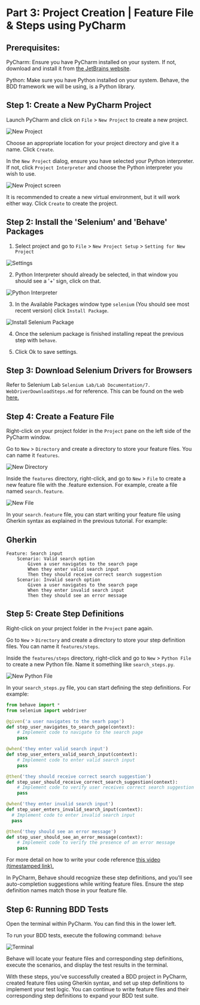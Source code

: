 # Part 3: Project Creation | Feature File & Steps using PyCharm

## Prerequisites:
PyCharm: Ensure you have PyCharm installed on your system. 
If not, download and install it from [the JetBrains website](https://www.jetbrains.com/pycharm/download/?section=windows).

Python: Make sure you have Python installed on your system. 
Behave, the BDD framework we will be using, is a Python library.

## Step 1: Create a New PyCharm Project
Launch PyCharm and click on `File` > `New Project` to create a new project. 

![New Project](https://imgur.com/0S1Cznq.png)

Choose an appropriate location for your project directory and give it a name. 
Click `Create`.

In the `New Project` dialog, ensure you have selected your Python interpreter. 
If not, click `Project Interpreter` and choose the Python interpreter you wish to use.

![New Project screen](https://i.imgur.com/dNRRMNF.png)


It is recommended to create a new virtual environment, but it will work either way.
Click `Create` to create the project.

## Step 2: Install the 'Selenium' and 'Behave' Packages
1. Select project and go to `File` > `New Project Setup` > `Setting for New Project`

![Settings](https://imgur.com/RNhtuOd.png)

2. Python Interpreter should already be selected, in that window you should see a '+' sign, click on that.

![Python Interpreter](https://imgur.com/vWpeVQB.png)

3. In the Available Packages window type `selenium` (You should see most recent version) click `Install Package`.

![Install Selenium Package](https://imgur.com/1AadZZb.png)

4. Once the selenium package is finished installing repeat the previous step with `behave`.

5. Click Ok to save settings.

## Step 3: Download Selenium Drivers for Browsers
Refer to Selenium Lab `Selenium Lab/Lab Documentation/7. WebDriverDownloadSteps.md` for reference. 
This can be found on the web [here.](https://github.com/Volatar/Group7-repo-projects/blob/main/Selenium%20Lab/Lab%20Documentation/7%20WebDriverDownloadSteps.md)

## Step 4: Create a Feature File
Right-click on your project folder in the `Project` pane on the left side of the PyCharm window.

Go to `New` > `Directory` and create a directory to store your feature files. 
You can name it `features`.

![New Directory](https://imgur.com/57PkaGx.png)

Inside the `features` directory, right-click, and go to `New` > `File` to create a new feature file with the .feature extension. 
For example, create a file named `search.feature`.

![New File](https://imgur.com/BNb9VUv.png)

In your `search.feature` file, you can start writing your feature file using Gherkin syntax as explained in the previous tutorial. 
For example:

## Gherkin
```
Feature: Search input
    Scenario: Valid search option
        Given a user navigates to the search page
        When they enter valid search input
        Then they should receive correct search suggestion
    Scenario: Invalid search option
        Given a user navigates to the search page
        When they enter invalid search input
        Then they should see an error message
```

## Step 5: Create Step Definitions
Right-click on your project folder in the `Project` pane again.

Go to `New` > `Directory` and create a directory to store your step definition files. 
You can name it `features/steps`.

Inside the `features/steps` directory, right-click and go to `New` > `Python File` to create a new Python file. 
Name it something like `search_steps.py`.

![New Python File](https://imgur.com/CF2HheH.png)

In your `search_steps.py` file, you can start defining the step definitions. 
For example:

```py
from behave import *
from selenium import webdriver

@given('a user navigates to the searh page')
def step_user_navigates_to_search_page(context):
    # Implement code to navigate to the search page
    pass

@when('they enter valid search input')
def step_user_enters_valid_search_input(context):
    # Implement code to enter valid search input
    pass

@then('they should receive correct search suggestion')
def step_user_should_receive_correct_search_suggestion(context):
    # Implement code to verify user receives correct search suggestion
    pass

@when('they enter invalid search input')
def step_user_enters_invalid_search_input(context):
  # Implement code to enter invalid search input
  pass

@then('they should see an error message')
def step_user_should_see_an_error_message(context):
    # Implement code to verify the presence of an error message
    pass
```

For more detail on how to write your code reference [this video (timestamped link).](https://youtu.be/pXF2uIkeCRY?si=yGoMspJ2p8EbOKSy&t=680)


In PyCharm, Behave should recognize these step definitions, and you'll see auto-completion suggestions while writing feature files. 
Ensure the step definition names match those in your feature file.

## Step 6: Running BDD Tests
Open the terminal within PyCharm. 
You can find this in the lower left.

To run your BDD tests, execute the following command: `behave`

![Terminal](https://imgur.com/HjZLOk4.png)

Behave will locate your feature files and corresponding step definitions, execute the scenarios, and display the test results in the terminal.

With these steps, you've successfully created a BDD project in PyCharm, created feature files using Gherkin syntax, and set up step definitions to implement your test logic. 
You can continue to write feature files and their corresponding step definitions to expand your BDD test suite.
